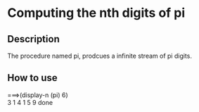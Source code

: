 # Computing the nth digits of pi

## Description
The procedure named pi, prodcues a infinite stream of pi digits.

## How to use
===>(display-n (pi) 6)
<br>
3 1 4 1 5 9 done

